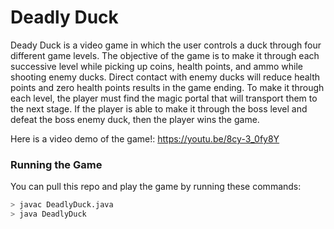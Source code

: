 # Deadly Duck

Deady Duck is a video game in which the user controls a duck through four different game levels. The objective of the game is to make it through each successive level while picking up coins, health points, and ammo while shooting enemy ducks. Direct contact with enemy ducks will reduce health points and zero health points results in the game ending. To make it through each level, the player must find the magic portal that will transport them to the next stage. If the player is able to make it through the boss level and defeat the boss enemy duck, then the player wins the game. 

Here is a video demo of the game!: https://youtu.be/8cy-3_0fy8Y

### Running the Game

You can pull this repo and play the game by running these commands:

```bash
> javac DeadlyDuck.java
> java DeadlyDuck
```

